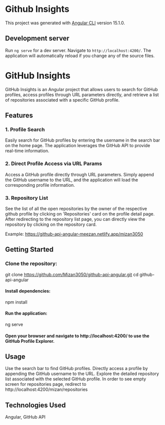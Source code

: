 # Github Insights

This project was generated with [Angular CLI](https://github.com/angular/angular-cli) version 15.1.0.

## Development server

Run `ng serve` for a dev server. Navigate to `http://localhost:4200/`. The application will automatically reload if you change any of the source files.

# GitHub Insights

GitHub Insights is an Angular project that allows users to search for GitHub profiles, access profiles through URL parameters directly, and retrieve a list of repositories associated with a specific GitHub profile.

## Features

### 1. Profile Search

Easily search for GitHub profiles by entering the username in the search bar on the home page. The application leverages the GitHub API to provide real-time information.

### 2. Direct Profile Access via URL Params

Access a GitHub profile directly through URL parameters. Simply append the GitHub username to the URL, and the application will load the corresponding profile information.

### 3. Repository List

See the list of all the open repositories by the owner of the respective github profile by clicking on 'Repositories' card on the profile detail page.
After redirecting to the repository list page, you can directly view the repository by clicking on the repository card.

Example:
https://github-api-angular-meezan.netlify.app/mizan3050


## Getting Started
### Clone the repository:

git clone https://github.com/Mizan3050/github-api-angular.git
cd github-api-angular

#### Install dependencies:

npm install

#### Run the application:

ng serve
#### Open your browser and navigate to http://localhost:4200/ to use the GitHub Profile Explorer.

## Usage
Use the search bar to find GitHub profiles.
Directly access a profile by appending the GitHub username to the URL.
Explore the detailed repository list associated with the selected GitHub profile.
In order to see empty screen for repositories page, redirect to http://localhost:4200/mizan/repositories

## Technologies Used
Angular,
GitHub API
